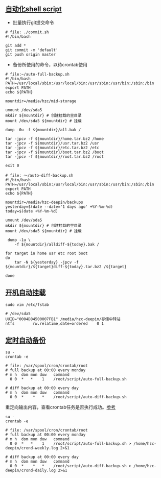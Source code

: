 ## [自动化shell script][1]
* 批量执行git提交命令  
	
```
# file: ./commit.sh
#!/bin/bash

git add *
git commit -m 'default'
git push origin master

```

* 备份所使用的命令，以待crontab使用  
	
```
# file:~/auto-full-backup.sh
#!/bin/bash
PATH=/usr/local/sbin:/usr/local/bin:/usr/sbin:/usr/bin:/sbin:/bin
export PATH
echo ${PATH}

mountdir=/media/hzc/mid-storage

umount /dev/sda5
mkdir ${mountdir} # 创建挂载的空目录  
mount /dev/sda5 ${mountdir} # 挂载  

dump -0u -f ${mountdir}/all.bak /

tar -jpcv -f ${mountdir}/home.tar.bz2 /home
tar -jpcv -f ${mountdir}/usr.tar.bz2 /usr
tar -jpcv -f ${mountdir}/etc.tar.bz2 /etc
tar -jpcv -f ${mountdir}/boot.tar.bz2 /boot
tar -jpcv -f ${mountdir}/root.tar.bz2 /root

exit 0

```

```
# file: ～/auto-diff-backup.sh
#!/bin/bash
PATH=/usr/local/sbin:/usr/local/bin:/usr/sbin:/usr/bin:/sbin:/bin
export PATH
echo ${PATH}

mountdir=/media/hzc-deepin/backups
yesterday=$(date --date='1 days ago' +%Y-%m-%d)
today=$(date +%Y-%m-%d)

umount /dev/sda5
mkdir ${mountdir} # 创建挂载的空目录
mount /dev/sda5 ${mountdir} # 挂载  

 dump -1u \
    -f ${mountdir}/alldiff-${today}.bak /

for target in home usr etc root boot
do
    tar -N ${yesterday} -jpcv -f ${mountdir}/${target}diff-${today}.tar.bz2 /${target}    
    
done
```


## [开机自动挂载][2]
```
sudo vim /etc/fstab

# /dev/sda5 
UUID="0004D84500007FB1" /media/hzc-deepin/存储中转站
ntfs        rw.relatime,date=ordered    0 1

```


## [定时自动备份][3]
```
su -
crontab -e   

# file: /var/spool/cron/crontab/root
# full backup at 00:00 every monday  
# m h  dom mon dow   command
  0 0  *   *    1    /root/script/auto-full-backup.sh

# diff backup at 00:00 every day
# m h  dom mon dow   command
  0 0  *    *   *    /root/script/auto-diff-backup.sh

```
重定向输出内容，查看crontab任务是否执行成功。[参考](http://blog.csdn.net/ithomer/article/details/6817019)
```
su -
crontab -e   

# file: /var/spool/cron/crontab/root
# full backup at 00:00 every monday  
# m h  dom mon dow   command
  0 0  *   *    1    /root/script/auto-full-backup.sh > /home/hzc-deepin/crond-weekly.log 2>&1

# diff backup at 00:00 every day
# m h  dom mon dow   command
  0 0  *    *   *    /root/script/auto-diff-backup.sh > /home/hzc-deepin/crond-daily.log 2>&1 

```



[1]: http://linux.vbird.org/linux_basic/0340bashshell-scripts.php

[2]: http://linux.vbird.org/linux_basic/0230filesystem.php#bootup

[3]: http://linux.vbird.org/linux_basic/0430cron.php#whatiscron_type




